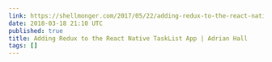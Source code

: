 ```yaml
---
link: https://shellmonger.com/2017/05/22/adding-redux-to-the-react-native-tasklist-app/
date: 2018-03-18 21:10 UTC
published: true
title: Adding Redux to the React Native TaskList App | Adrian Hall
tags: []
---
```



